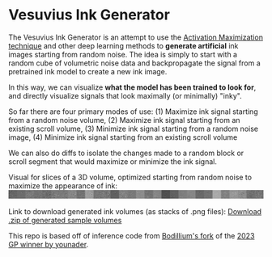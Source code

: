 <h1>Vesuvius Ink Generator</h1>

The Vesuvius Ink Generator is an attempt to use the [Activation Maximization technique](https://towardsdatascience.com/reveling-what-neural-networks-see-and-learn-pytorchrevelio-a218ef5fc61f) and other deep learning methods to **generate artificial** ink images starting from random noise.
The idea is simply to start with a random cube of volumetric noise data and backpropagate the signal from a pretrained ink model to create a new ink image.

In this way, we can visualize **what the model has been trained to look for**, and directly visualize signals that look maximally (or minimally) "inky".

So far there are four primary modes of use:
(1) Maximize ink signal starting from a random noise volume,
(2) Maximize ink signal starting from an existing scroll volume,
(3) Minimize ink signal starting from a random noise image,
(4) Minimize ink signal starting from an existing scroll volume

We can also do diffs to isolate the changes made to a random block or scroll segment that would maximize or minimize the ink signal.

Visual for slices of a 3D volume, optimized starting from random noise to maximize the appearance of ink:
![Slice of a randomly generated ink volume](https://github.com/StewartSethA/VesuviusInkGenerator/blob/master/randinkblock.png)

Link to download generated ink volumes (as stacks of .png files):
[Download .zip of generated sample volumes](https://drive.google.com/file/d/173qsupr1McDwvVuHe2lBKoN8WfAQLDaJ/view?usp=sharing)

This repo is based off of inference code from [Bodillium's fork](https://github.com/Bodillium/Vesuvius-Grandprize-Winner) of the [2023 GP winner by younader](https://github.com/younader/Vesuvius-Grandprize-Winner/forks).
